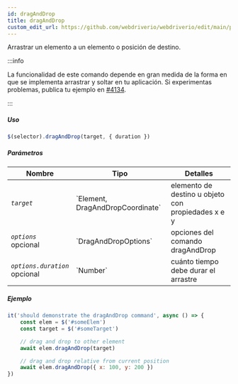```yaml
---
id: dragAndDrop
title: dragAndDrop
custom_edit_url: https://github.com/webdriverio/webdriverio/edit/main/packages/webdriverio/src/commands/element/dragAndDrop.ts
---
```


Arrastrar un elemento a un elemento o posición de destino.

:::info

La funcionalidad de este comando depende en gran medida de la forma en que se implementa arrastrar y soltar 
en tu aplicación. Si experimentas problemas, publica tu ejemplo
en [#4134](https://github.com/webdriverio/webdriverio/issues/4134).

:::

##### Uso

```js
$(selector).dragAndDrop(target, { duration })
```

##### Parámetros

<table>
  <thead>
    <tr>
      <th>Nombre</th><th>Tipo</th><th>Detalles</th>
    </tr>
  </thead>
  <tbody>
    <tr>
      <td><code><var>target</var></code></td>
      <td>`Element, DragAndDropCoordinate`</td>
      <td>elemento de destino u objeto con propiedades x e y</td>
    </tr>
    <tr>
      <td><code><var>options</var></code><br /><span className="label labelWarning">opcional</span></td>
      <td>`DragAndDropOptions`</td>
      <td>opciones del comando dragAndDrop</td>
    </tr>
    <tr>
      <td><code><var>options.duration</var></code><br /><span className="label labelWarning">opcional</span></td>
      <td>`Number`</td>
      <td>cuánto tiempo debe durar el arrastre</td>
    </tr>
  </tbody>
</table>

##### Ejemplo

```js title="example.test.js"
it('should demonstrate the dragAndDrop command', async () => {
    const elem = $('#someElem')
    const target = $('#someTarget')

    // drag and drop to other element
    await elem.dragAndDrop(target)

    // drag and drop relative from current position
    await elem.dragAndDrop({ x: 100, y: 200 })
})
```